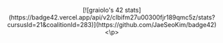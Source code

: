 <p align="center">
[![graiolo's 42 stats](https://badge42.vercel.app/api/v2/clbifm27u00300fjr189qmc5z/stats?cursusId=21&coalitionId=283)](https://github.com/JaeSeoKim/badge42)
<\p>
<!---
graiolo/graiolo is a ✨ special ✨ repository because its `README.md` (this file) appears on your GitHub profile.
You can click the Preview link to take a look at your changes.
--->
